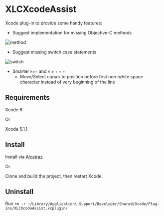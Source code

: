 XLCXcodeAssist
==============

Xcode plug-in to provide some handy features:

- Suggest implementation for missing Objective-C methods

![method](https://raw.githubusercontent.com/xlc/XLCXcodeAssist/master/images/method.png)

- Suggest missing switch case statements

![switch](https://raw.githubusercontent.com/xlc/XLCXcodeAssist/master/images/switch.png)

- Smarter `⌘`+`←` and `⌘` + `⇧` + `←`
	- Move/Select cursor to position before first non-white space character instead of very beginning of the line

## Requirements

Xcode 6

Or

Xcode 5.1.1

## Install

Install via [Alcatraz](http://alcatraz.io)

Or

Clone and build the project, then restart Xcode.


## Uninstall

Run `rm -r ~/Library/Application\ Support/Developer/Shared/Xcode/Plug-ins/XLCXcodeAssist.xcplugin/`
